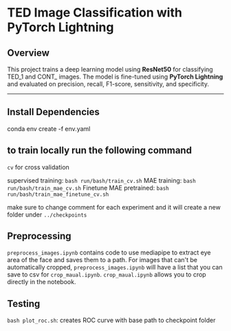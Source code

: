 # TED Image Classification with PyTorch Lightning

## Overview
This project trains a deep learning model using **ResNet50** for classifying TED_1 and CONT_ images. The model is fine-tuned using **PyTorch Lightning** and evaluated on precision, recall, F1-score, sensitivity, and specificity.

---

## Install Dependencies

conda env create -f env.yaml

## to train locally run the following command

`cv` for cross validation

supervised training: `bash run/bash/train_cv.sh` 
MAE training: `bash run/bash/train_mae_cv.sh`
Finetune MAE pretrained:  `bash run/bash/train_mae_finetune_cv.sh`

make sure to change comment for each experiment and it will create a new folder under `../checkpoints`

## Preprocessing
`preprocess_images.ipynb` contains code to use mediapipe to extract eye area of the face and saves them to a path. For images that can't be automatically cropped, `preprocess_images.ipynb` will have a list that you can save to csv for `crop_maual.ipynb`. `crop_maual.ipynb` allows you to crop directly in the notebook. 


## Testing
`bash plot_roc.sh`: creates ROC curve with base path to checkpoint folder



